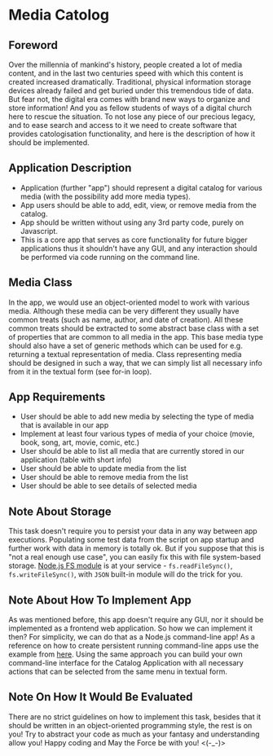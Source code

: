 # Media Catolog

## Foreword
Over the millennia of mankind's history, people created a lot of media content, and in the last two centuries
speed with which this content is created increased dramatically. Traditional, physical information
storage devices already failed and get buried under this tremendous tide of data. But fear not,
the digital era comes with brand new ways to organize and store information! And you as fellow students
of ways of a digital church here to rescue the situation. To not lose any piece of our precious
legacy, and to ease search and access to it we need to create software that provides catologisation
functionality, and here is the description of how it should be implemented.

## Application Description
- Application (further "app") should represent a digital catalog for various media (with the possibility add more media types).
- App users should be able to add, edit, view, or remove media from the catalog.
- App should be written without using any 3rd party code, purely on Javascript.
- This is a core app that serves as core functionality for future bigger applications thus it shouldn't have any GUI, and any interaction should be performed via code running on the command line.

## Media Class
In the app, we would use an object-oriented model to work with various media. Although these media can be very different they usually have common treats (such as name, author, and date of creation). All these common treats should be extracted to some abstract base class with a set of properties that are common to all media in the app. This base media type should also have a set of generic methods which can be used for e.g. returning a textual representation of media. Class representing media should be designed in such a way, that we can simply list all necessary info from it in the textual form (see for-in loop).

## App Requirements
- User should be able to add new media by selecting the type of media that is available in our app
- Implement at least four various types of media of your choice (movie, book, song, art, movie, comic, etc.)
- User should be able to list all media that are currently stored in our application (table with short info)
- User should be able to update media from the list
- User should be able to remove media from the list
- User should be able to see details of selected media

## Note About Storage
This task doesn't require you to persist your data in any way between app executions. Populating some test data from the script on app startup and further work with data in memory is totally ok. But if you suppose that this is "not a real enough use case", you can easily fix this with file system-based storage. [Node.js FS module](https://nodejs.org/api/fs.html) is at your service - `fs.readFileSync()`, `fs.writeFileSync()`, with `JSON` built-in module will do the trick for you.

## Note About How To Implement App
As was mentioned before, this app doesn't require any GUI, nor it should be implemented as a frontend web application. So how we can implement it then? For simplicity, we can do that as a Node.js command-line app! As a reference on how to create persistent running command-line apps use the example from [here](guessing-game-cli.js). Using the same approach you can build your own command-line interface for the Catalog Application with all necessary actions that can be selected from the same menu in textual form.

## Note On How It Would Be Evaluated
There are no strict guidelines on how to implement this task, besides that it should be written in an object-oriented programming style, the rest is on you! Try to abstract your code as much as your fantasy and understanding allow you! Happy coding and May the Force be with you! <(-_-)>